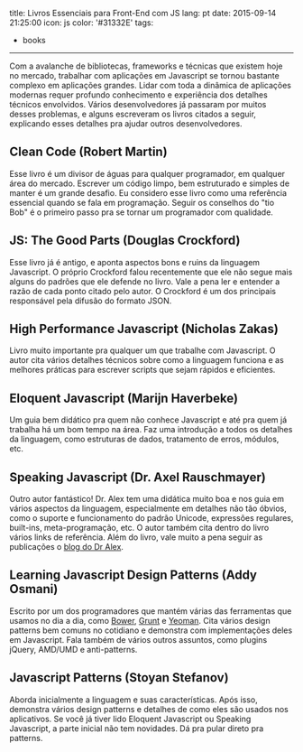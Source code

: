 title: Livros Essenciais para Front-End com JS
lang: pt
date: 2015-09-14 21:25:00
icon: js
color: '#31332E'
tags:
- books
---

Com a avalanche de bibliotecas, frameworks e técnicas que existem hoje no mercado, trabalhar com aplicações em Javascript se tornou bastante complexo em aplicações grandes. Lidar com toda a dinâmica de aplicações modernas requer profundo conhecimento e experiência dos detalhes técnicos envolvidos. Vários desenvolvedores já passaram por muitos desses problemas, e alguns escreveram os livros citados a seguir, explicando esses detalhes pra ajudar outros desenvolvedores.

<!-- more -->

## Clean Code (Robert Martin)

Esse livro é um divisor de águas para qualquer programador, em qualquer área do mercado. Escrever um código limpo, bem estruturado e simples de manter é um grande desafio. Eu considero esse livro como uma referência essencial quando se fala em programação. Seguir os conselhos do "tio Bob" é o primeiro passo pra se tornar um programador com qualidade.

## JS: The Good Parts (Douglas Crockford)

Esse livro já é antigo, e aponta aspectos bons e ruins da linguagem Javascript. O próprio Crockford falou recentemente que ele não segue mais alguns do padrões que ele defende no livro. Vale a pena ler e entender a razão de cada ponto citado pelo autor. O Crockford é um dos principais responsável pela difusão do formato JSON.

## High Performance Javascript (Nicholas Zakas)

Livro muito importante pra qualquer um que trabalhe com Javascript. O autor cita vários detalhes técnicos sobre como a linguagem funciona e as melhores práticas para escrever scripts que sejam rápidos e eficientes.

## Eloquent Javascript (Marijn Haverbeke)

Um guia bem didático pra quem não conhece Javascript e até pra quem já trabalha há um bom tempo na área. Faz uma introdução a todos os detalhes da linguagem, como estruturas de dados, tratamento de erros, módulos, etc.

## Speaking Javascript (Dr. Axel Rauschmayer)

Outro autor fantástico! Dr. Alex tem uma didática muito boa e nos guia em vários aspectos da linguagem, especialmente em detalhes não tão óbvios, como o suporte e funcionamento do padrão Unicode, expressões regulares, built-ins, meta-programação, etc. O autor também cita dentro do livro vários links de referência. Além do livro, vale muito a pena seguir as publicações o [blog do Dr Alex](http://2ality.com).

## Learning Javascript Design Patterns (Addy Osmani)

Escrito por um dos programadores que mantém várias das ferramentas que usamos no dia a dia, como [Bower](http://bower.io), [Grunt](http://gruntjs.com/) e [Yeoman](http://yeoman.io). Cita vários design patterns bem comuns no cotidiano e demonstra com implementações deles em Javascript. Fala também de vários outros assuntos, como plugins jQuery, AMD/UMD e anti-patterns.

## Javascript Patterns (Stoyan Stefanov)

Aborda inicialmente a linguagem e suas características. Após isso, demonstra vários design patterns e detalhes de como eles são usados nos aplicativos. Se você já tiver lido Eloquent Javascript ou Speaking Javascript, a parte inicial não tem novidades. Dá pra pular direto pra patterns.